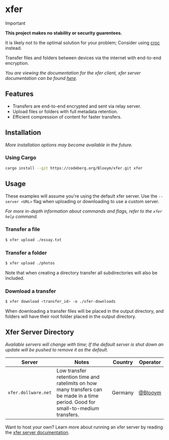 # xfer

> [!IMPORTANT]  
> **This project makes no stability or security guarentees.**
>
> It is likely not to the optimal solution for your problem; Consider using [croc](https://github.com/schollz/croc/) instead.

Transfer files and folders between devices via the internet with end-to-end encryption.

*You are viewing the documentation for the xfer client, xfer server documentation can be found [here](./xfer-server/README.md).*

## Features

- Transfers are end-to-end encrypted and sent via relay server.
- Upload files or folders with full metadata retention.
- Efficient compression of content for faster transfers.

## Installation

*More installation options may become available in the future.*

### Using Cargo

```sh
cargo install --git https://codeberg.org/Blooym/xfer.git xfer
```

## Usage

These examples will assume you're using the default xfer server. Use the `--server <URL>` flag when uploading or downloading to use a custom server.

*For more in-depth information about commands and flags, refer to the `xfer help` command.*

### Transfer a file

```sh
$ xfer upload ./essay.txt
```

### Transfer a folder

```sh
$ xfer upload ./photos
```

Note that when creating a directory transfer all subdirectories will also be included.

### Download a transfer

```sh
$ xfer download <transfer_id> -o ./xfer-downloads
```

When downloading a transfer files will be placed in the output directory, and folders will have their root folder placed in the output directory.

## Xfer Server Directory

*Available servers will change with time; If the default server is shut down an update will be pushed to remove it as the default.*

| Server              | Notes                                                                                                                              | Country | Operator                      |
| ------------------- | ---------------------------------------------------------------------------------------------------------------------------------- | ------- | ----------------------------- |
| `xfer.dollware.net` | Low transfer retention time and ratelimits on how many transfers can be made in a time period. Good for small-to-medium transfers. | Germany | [@Blooym](https://blooym.dev) |


Want to host your own? Learn more about running an xfer server by reading the [xfer server documentation](./xfer-server//README.md).
